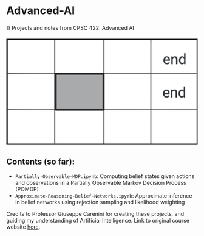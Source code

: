 # Advanced-AI
⛓ Projects and notes from CPSC 422: Advanced AI

![A1Q3](img/A1Q3.png)

## Contents (so far):
- `Partially-Observable-MDP.ipynb`: Computing belief states given actions and observations in a Partially Observable Markov Decision Process (POMDP)
- `Approximate-Reasoning-Belief-Networks.ipynb`: Approximate inference in belief networks using rejection sampling and likelihood weighting

Credits to Professor Giuseppe Carenini for creating these projects, and guiding my understanding of Artificial Intelligence. Link to original course website [here](https://www.cs.ubc.ca/~carenini/TEACHING/CPSC422-21/index.html).
